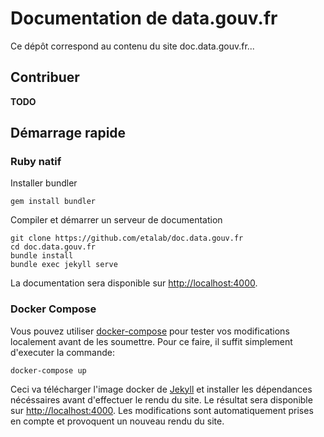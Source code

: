 # Documentation de data.gouv.fr

Ce dépôt correspond au contenu du site doc.data.gouv.fr...

## Contribuer

**TODO**

## Démarrage rapide

### Ruby natif

Installer bundler

```
gem install bundler
```

Compiler et démarrer un serveur de documentation

```
git clone https://github.com/etalab/doc.data.gouv.fr
cd doc.data.gouv.fr
bundle install
bundle exec jekyll serve
```

La documentation sera disponible sur <a href="http://localhost:4000">http://localhost:4000</a>.

### Docker Compose

Vous pouvez utiliser [docker-compose](https://docs.docker.com/compose/) pour tester vos modifications localement avant de les soumettre.
Pour ce faire, il suffit simplement d'executer la commande:

```
docker-compose up
```

Ceci va télécharger l'image docker de [Jekyll](https://www.jekyll.io/) et installer les dépendances nécéssaires avant d'effectuer le rendu du site.
Le résultat sera disponible sur <http://localhost:4000>. Les modifications sont automatiquement prises en compte et provoquent un nouveau rendu du site.
